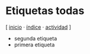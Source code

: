 # Etiquetas todas
[ [inicio](https://github.com/jucardus/jucardus.github.io/blob/main/index.md) · [índice](https://github.com/jucardus/jucardus.github.io/blob/main/indice.md) · [actividad](https://github.com/jucardus/jucardus.github.io/blob/main/actividad.md) ]

* segunda etiqueta
* primera etiqueta
